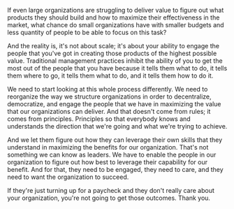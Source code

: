 If even large organizations are struggling to deliver value to figure out what products they should build and how to maximize their effectiveness in the market, what chance do small organizations have with smaller budgets and less quantity of people to be able to focus on this task? 

And the reality is, it's not about scale; it's about your ability to engage the people that you've got in creating those products of the highest possible value. Traditional management practices inhibit the ability of you to get the most out of the people that you have because it tells them what to do, it tells them where to go, it tells them what to do, and it tells them how to do it. 

We need to start looking at this whole process differently. We need to reorganize the way we structure organizations in order to decentralize, democratize, and engage the people that we have in maximizing the value that our organizations can deliver. And that doesn't come from rules; it comes from principles. Principles so that everybody knows and understands the direction that we're going and what we're trying to achieve. 

And we let them figure out how they can leverage their own skills that they understand in maximizing the benefits for our organization. That's not something we can know as leaders. We have to enable the people in our organization to figure out how best to leverage their capability for our benefit. And for that, they need to be engaged, they need to care, and they need to want the organization to succeed. 

If they're just turning up for a paycheck and they don't really care about your organization, you're not going to get those outcomes. Thank you.